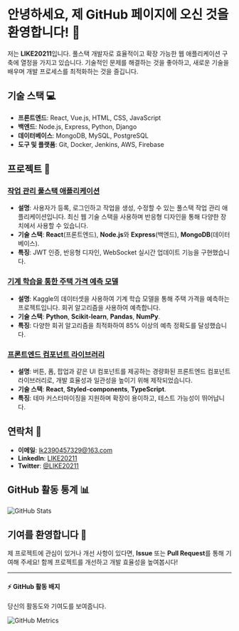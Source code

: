 # 안녕하세요, 제 GitHub 페이지에 오신 것을 환영합니다! 👋

저는 **LIKE20211**입니다. 풀스택 개발자로 효율적이고 확장 가능한 웹 애플리케이션 구축에 열정을 가지고 있습니다. 기술적인 문제를 해결하는 것을 좋아하고, 새로운 기술을 배우며 개발 프로세스를 최적화하는 것을 즐깁니다.

## 기술 스택 💻

- **프론트엔드**: React, Vue.js, HTML, CSS, JavaScript
- **백엔드**: Node.js, Express, Python, Django
- **데이터베이스**: MongoDB, MySQL, PostgreSQL
- **도구 및 플랫폼**: Git, Docker, Jenkins, AWS, Firebase

## 프로젝트 🚀

### [작업 관리 풀스택 애플리케이션](https://github.com/LIKE20211/project1)
- **설명**: 사용자가 등록, 로그인하고 작업을 생성, 수정할 수 있는 풀스택 작업 관리 애플리케이션입니다. 최신 웹 기술 스택을 사용하며 반응형 디자인을 통해 다양한 장치에서 사용할 수 있습니다.
- **기술 스택**: **React**(프론트엔드), **Node.js**와 **Express**(백엔드), **MongoDB**(데이터베이스).
- **특징**: JWT 인증, 반응형 디자인, WebSocket 실시간 업데이트 기능을 구현했습니다.
  
### [기계 학습을 통한 주택 가격 예측 모델](https://github.com/LIKE20211/project2)
- **설명**: Kaggle의 데이터셋을 사용하여 기계 학습 모델을 통해 주택 가격을 예측하는 프로젝트입니다. 회귀 알고리즘을 사용하여 예측합니다.
- **기술 스택**: **Python**, **Scikit-learn**, **Pandas**, **NumPy**.
- **특징**: 다양한 회귀 알고리즘을 최적화하여 85% 이상의 예측 정확도를 달성했습니다.

### [프론트엔드 컴포넌트 라이브러리](https://github.com/LIKE20211/project3)
- **설명**: 버튼, 폼, 팝업과 같은 UI 컴포넌트를 제공하는 경량화된 프론트엔드 컴포넌트 라이브러리로, 개발 효율성과 일관성을 높이기 위해 제작되었습니다.
- **기술 스택**: **React**, **Styled-components**, **TypeScript**.
- **특징**: 테마 커스터마이징을 지원하며 확장이 용이하고, 테스트 가능성이 뛰어납니다.

## 연락처 📧

- **이메일**: [lk2390457329@163.com](mailto:lk2390457329@163.com)
- **LinkedIn**: [LIKE20211](https://www.linkedin.com/in/LIKE20211/)
- **Twitter**: [@LIKE20211](https://twitter.com/LIKE20211)

## GitHub 활동 통계 📊

![GitHub Stats](https://github-readme-stats.vercel.app/api?username=LIKE20211&show_icons=true&count_private=true&hide=prs&theme=radical)

## 기여를 환영합니다 🤝

제 프로젝트에 관심이 있거나 개선 사항이 있다면, **Issue** 또는 **Pull Request**를 통해 기여해 주세요! 함께 프로젝트를 개선하고 개발 효율성을 높여봅시다!

---

#### ⚡ **GitHub 활동 배지**
당신의 활동도와 기여도를 보여줍니다.

![GitHub Metrics](https://metrics.lecoq.io/LIKE20211)

